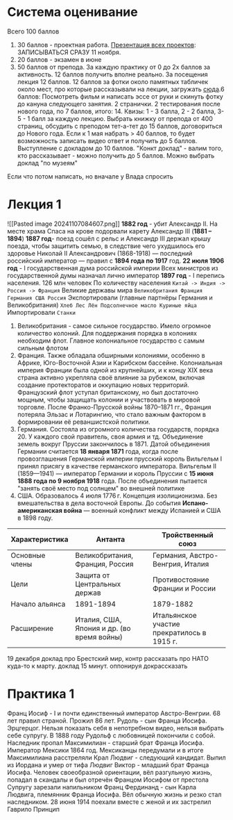 # Система оценивание
Всего 100 баллов
1) 30 баллов - проектная работа. [Презентация всех проектов](https://vk.com/video-173643328_456239057):  ЗАПИСЫВАТЬСЯ СРАЗУ 11 ноября.
2) 20 баллов - экзамен в июне
3) 50 баллов от препода. За каждую практику от 0 до 2х баллов за активность. 12 баллов получить вполне реально. За посещения лекция 12 баллов. 12 баллов за фотки около памятных табличек около мест, про которые рассказывали на лекции, загружать [сюда](https://drive.google.com/drive/folders/1i3rsr8uFkhKtjLjy2xI6NIEtrHoygnPQ).6 баллов: Посмотреть фильм и написать эссе от руки и скинуть фотку до кануна следующего занятия. 2 странички. 2 тестирования после нового года, по 7 баллов, итого: 14. Квизы: 1 - 3 балла, 2 - 2 балла, 3-5 - 1 балл за каждую лекцию. Выбрать книжку от препода от 400 страниц, обсудить с преподом тет-а-тет до 15 баллов, договориться до Нового года. Если к 1 мая набрать > 40 баллов, то будет возможность записать видео ответ и получить до 5 баллов. Выступление с докладом до 10 баллов. "Конкт доклад" - валим того, кто рассказывает - можно получить до 5 баллов. Можно выбрать доклад "по музеям"

Если что потом написать, но вначале у Влада спросить
# Лекция 1

![[Pasted image 20241107084607.png]]
**1882 год** - убит Александр II. На месте храма Спаса на крове подорвали карету
Александр III (**1881 – 1894**)
**1887 год**- поезд сошёл с рельс и Александр III держал крышу поезда, чтобы защитить семью, в следствие чего ухудшилось его здоровье
Николай II Александрович (1868-1918) — последний российский император — правил с **1894 года по 1917** год.
**22 июля 1906 год** - I государственная дума российской империи
Всех министров из государственной думы назначал лично император
**1897 год** - I перепись населения. 126 млн человек
По количеству населения
`Китай -> Индия -> Россия -> Франция`
Великие державы мира
`Великобритания Франция Германия США Россия`
Экспортировали (главные партнёры Германия и Великобритания)
`Хлеб Лес Лён Подсолнечное масло Куриные яйца`
Импортировали
`Станки`
1) Великобритания - самое сильное государство. Имело огромное количество колоний. Для поддержания порядка в колониях необходим флот. Главное колониальное государство с самым сильным флотом
2) Франция. Также обладала обширными колониями, особенно в Африке, Юго-Восточной Азии и Карибском бассейне. Колониальная империя Франции была одной из крупнейших, и к концу XIX века страна активно укрепляла своё влияние за рубежом, включая создание протекторатов и оккупацию новых территорий. Французский флот уступал британскому, но был достаточно мощным, чтобы защищать колонии и участвовать в мировой торговле. После Франко-Прусской войны 1870–1871 гг., Франция потеряла Эльзас и Лотарингию, что стало важным фактором в формировании её реваншистской политики.
3) Германия. Состояла из огромного количества государств, порядка 20. У каждого свой правитель, своя армия и тд. Объединение земель вокруг Пруссии закончилось в 1871. Датой объединения Германии считается **18 января 1871** года, когда после провозглашения Германской империи прусский король Вильгельм I принял присягу в качестве германского императора. Вильгельм II (1859—1941) — император Германии и король Пруссии с **15 июня 1888 года по 9 ноября 1918** года. После объединения пытается "занять своё место под солнцем" во внешней политике
4) США. Образовалось 4 июля 1776 г. Концепция изолиционизма. Без вмешательства в дела восточной Европы. До события **Испано-американская война** — военный конфликт между Испанией и США в 1898 году.

| Характеристика | Антанта                                    | Тройственный союз                          |
| -------------- | ------------------------------------------ | ------------------------------------------ |
| Основные члены | Великобритания, Франция, Россия            | Германия, Австро-Венгрия, Италия           |
| Цели           | Защита от Центральных держав               | Противостояние Франции и России            |
| Начало альянса | 1891-1894                                  | 1879-1882                                  |
| Расширение     | Италия, США, Япония и др. (во время войны) | Итальянское участие прекратилось в 1915 г. |
19 декабря доклад про Брестский мир, контр рассказать про НАТО куда-то к марту. доклад 15 минут. оппонируя докрассказать

# Практика 1
Франц Иосиф - I и почти единственный император Австро-Венгрии. 68 лет правил страной. Прожил 86 лет.
Рудоль - сын Франца Иосифа. Эрцгерцог. Нельзя показать себя в непотребном видео, нельзя выбрать себе супругу. В 1888 году Рудольф с любовницей покончили с собой. Наследник пропал
Максимилиан - старший брат Франца Иосифа. Император Мексики 1864 год. Мексиканцы передумали и в итоге Максимилиана расстреляли
Крал Людвиг - следующий кандидат. Выпил из Иордана и умер от тифа
Людвиг Виктор - младший брат Франца Иосифа. Человек своеобразной ориентации, вёл разгульную жизнь, попадал в скандалы и был отречён Францом Иосифом от престола
Супругу зарезали напильником
Франц Фердинанд - сын Карла Людвига, племянник Франца Иосифа. Вёл обычную жизнь и резко стал наследником. 28 июня 1914 поехали вместе с женой и их застрелил Гаврило Принцип